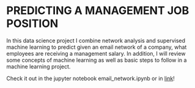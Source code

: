 # PREDICTING A MANAGEMENT JOB POSITION

In this data science project I combine network analysis and supervised machine learning to predict given an email network of a company, what employees are receiving a management salary. In addition, I will review some concepts of machine learning as well as basic steps to follow in a machine learning project.

Check it out in the jupyter notebook email_network.ipynb or in [link](https://htmlpreview.github.io/?https://github.com/Albert-GM/email_network/blob/master/email_network.html)!
